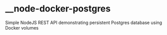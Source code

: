 # __node-docker-postgres
Simple NodeJS REST API demonstrating persistent Postgres database using Docker volumes 
